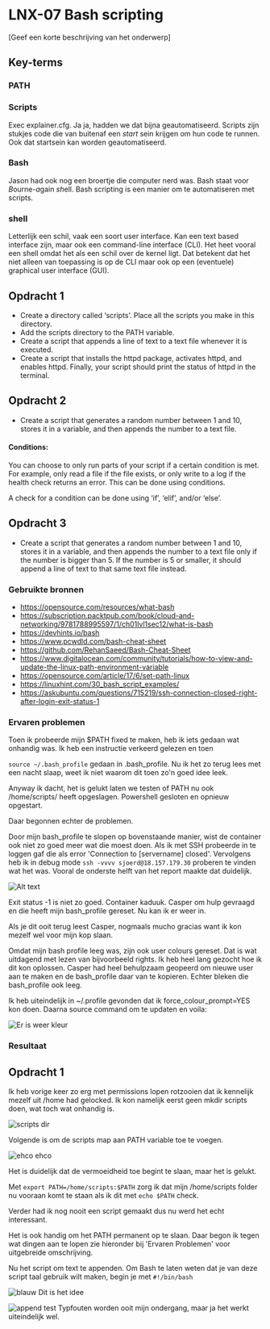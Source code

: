 # LNX-07 Bash scripting
[Geef een korte beschrijving van het onderwerp]

## Key-terms

### PATH


### Scripts
Exec explainer.cfg. Ja ja, hadden we dat bijna geautomatiseerd. Scripts zijn stukjes code die van buitenaf een *start* sein krijgen om hun code te runnen. Ook dat startsein kan worden geautomatiseerd.  

### Bash
Jason had ook nog een broertje die computer nerd was. Bash staat voor *B*ourne-*a*gain *sh*ell. Bash scripting is een manier om te automatiseren met scripts.

### shell
Letterlijk een schil, vaak een soort user interface. Kan een text based interface zijn, maar ook een command-line interface (CLI). Het heet vooral een shell omdat het als een schil over de kernel ligt. Dat betekent dat het niet alleen van toepassing is op de CLI maar ook op een (eventuele) graphical user interface (GUI). 

## Opdracht 1
- Create a directory called ‘scripts’. Place all the scripts you make in this directory.
- Add the scripts directory to the PATH variable.
- Create a script that appends a line of text to a text file whenever it is executed.
- Create a script that installs the httpd package, activates httpd, and enables httpd. Finally, your script should print the status of httpd in the terminal.

## Opdracht 2
- Create a script that generates a random number between 1 and 10, stores it in a variable, and then appends the number to a text file.

#### Conditions:
You can choose to only run parts of your script if a certain condition is met. For example, only read a file if the file exists, or only write to a log if the health check returns an error. This can be done using conditions.

A check for a condition can be done using ‘if’, ‘elif’, and/or ‘else’.

## Opdracht 3
- Create a script that generates a random number between 1 and 10, stores it in a variable, and then appends the number to a text file only if the number is bigger than 5. If the number is 5 or smaller, it should append a line of text to that same text file instead.


### Gebruikte bronnen
- https://opensource.com/resources/what-bash
- https://subscription.packtpub.com/book/cloud-and-networking/9781788995597/1/ch01lvl1sec12/what-is-bash
- https://devhints.io/bash
- https://www.pcwdld.com/bash-cheat-sheet
- https://github.com/RehanSaeed/Bash-Cheat-Sheet
- https://www.digitalocean.com/community/tutorials/how-to-view-and-update-the-linux-path-environment-variable
- https://opensource.com/article/17/6/set-path-linux
- https://linuxhint.com/30_bash_script_examples/
- https://askubuntu.com/questions/715219/ssh-connection-closed-right-after-login-exit-status-1


### Ervaren problemen
Toen ik probeerde mijn $PATH fixed te maken, heb ik iets gedaan wat onhandig was. Ik heb een instructie verkeerd gelezen en toen  

`source ~/.bash_profile` gedaan in .bash_profile. Nu ik het zo terug lees met een nacht slaap, weet ik niet waarom dit toen zo'n goed idee leek. 

Anyway ik dacht, het is gelukt laten we testen of PATH nu ook /home/scripts/ heeft opgeslagen. Powershell gesloten en opnieuw opgestart. 

Daar begonnen echter de problemen. 

Door mijn bash_profile te slopen op bovenstaande manier, wist de container ook niet zo goed meer wat die moest doen. Als ik met SSH probeerde in te loggen gaf die als error 'Connection to [servername] closed'. Vervolgens heb ik in debug mode `ssh -vvvv sjoerd@18.157.179.30` proberen te vinden wat het was. Vooral de onderste helft van het report maakte dat duidelijk.

![Alt text](../00_includes/LNX-07-connection_closed.png)

Exit status -1 is niet zo goed. Container kaduuk. Casper om hulp gevraagd en die heeft mijn bash_profile gereset. Nu kan ik er weer in. 

Als je dit ooit terug leest Casper, nogmaals mucho gracias want ik kon mezelf wel voor mijn kop slaan. 

Omdat mijn bash profile leeg was, zijn ook user colours gereset. Dat is wat uitdagend met lezen van bijvoorbeeld rights. Ik heb heel lang gezocht hoe ik dit kon oplossen. Casper had heel behulpzaam geopeerd om nieuwe user aan te maken en de bash_profile daar van te kopieren. Echter bleken die bash_profile ook leeg. 

Ik heb uiteindelijk in ~/.profile gevonden dat ik force_colour_prompt=YES kon doen. Daarna source command om te updaten en voila:

![Er is weer kleur](../00_includes/LNX-07_source.png)


### Resultaat

## Opdracht 1
Ik heb vorige keer zo erg met permissions lopen rotzooien dat ik kennelijk mezelf uit /home had gelocked. Ik kon namelijk eerst geen mkdir scripts doen, wat toch wat onhandig is. 

![scripts dir](../00_includes/LNX-07-scripts%20dir.png)

Volgende is om de scripts map aan PATH variable toe te voegen. 

![ehco ehco](../00_includes/LNX-07_PATH+scripts.png)

Het is duidelijk dat de vermoeidheid toe begint te slaan, maar het is gelukt. 

Met `export PATH=/home/scripts:$PATH` zorg ik dat mijn /home/scripts folder nu vooraan komt te staan als ik dit met `echo $PATH` check. 

Verder had ik nog nooit een script gemaakt dus nu werd het echt interessant. 

Het is ook handig om het PATH permanent op te slaan. Daar begon ik tegen wat dingen aan te lopen zie hieronder bij 'Ervaren Problemen' voor uitgebreide omschrijving. 

Nu het script om text te appenden. Om Bash te laten weten dat je van deze script taal gebruik wilt maken, begin je met `#!/bin/bash`

![blauw](../00_includes/LNX-07_append_script.png)
Dit is het idee

![append test](../00_includes/LNX-07-append%20script%20works.png)
Typfouten worden ooit mijn ondergang, maar ja het werkt uiteindelijk wel. 



